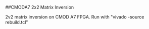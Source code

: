 ##CMODA7 2x2 Matrix Inversion

2v2 matrix inversion on CMOD A7 FPGA. Run with "vivado -source rebuild.tcl"
